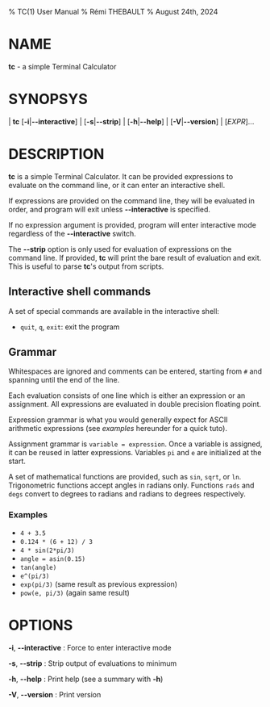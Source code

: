 % TC(1) User Manual
% Rémi THEBAULT
% August 24th, 2024

# NAME

**tc** - a simple Terminal Calculator

# SYNOPSYS

| **tc** [**-i**|**--interactive**]
|    [**-s**|**--strip**]
|    [**-h**|**--help**]
|    [**-V**|**--version**]
|    [*EXPR*]...

# DESCRIPTION

**tc** is a simple Terminal Calculator. It can be provided expressions to
evaluate on the command line, or it can enter an interactive shell.

If expressions are provided on the command line, they will be evaluated
in order, and program will exit unless **--interactive**
is specified.

If no expression argument is provided, program will enter interactive
mode regardless of the **--interactive** switch.

The **--strip** option is only used for evaluation of expressions on the
command line. If provided, **tc** will print the bare result of evaluation
and exit. This is useful to parse **tc**'s output from scripts.

## Interactive shell commands

A set of special commands are available in the interactive shell:

* `quit`, `q`, `exit`: exit the program

## Grammar

Whitespaces are ignored and comments can be entered,
starting from `#` and spanning until the end of the line.

Each evaluation consists of one line which is either an expression or an
assignment.  All expressions are evaluated in double precision floating point.

Expression grammar is what you would generally expect for ASCII arithmetic
expressions (see *examples* hereunder for a quick tuto).

Assignment grammar is `variable = expression`.
Once a variable is assigned, it can be reused in latter expressions.
Variables `pi` and `e` are initialized at the start.

A set of mathematical functions are provided, such as `sin`, `sqrt`, or `ln`.
Trigonometric functions accept angles in radians only.
Functions `rads` and `degs` convert to degrees to radians and radians to degrees
respectively.

### Examples

* `4 + 3.5`
* `0.124 * (6 + 12) / 3`
* `4 * sin(2*pi/3)`
* `angle = asin(0.15)`
* `tan(angle)`
* `e^(pi/3)`
* `exp(pi/3)` (same result as previous expression)
* `pow(e, pi/3)` (again same result)

# OPTIONS

**-i**, **--interactive**
:   Force to enter interactive mode

**-s**, **--strip**
:   Strip output of evaluations to minimum

**-h**, **--help**
:   Print help (see a summary with **-h**)

**-V**, **--version**
:   Print version
